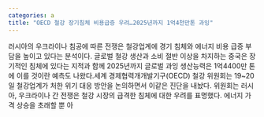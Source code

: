 ```yaml
---
categories: a
title: "OECD 철강 장기침체 비용급증 우려…2025년까지 1억4천만톤 과잉"
---
```

러시아의 우크라이나 침공에 따른 전쟁은 철강업계에 경기 침체와 에너지 비용 급증 부담을 높이고 있다는 분석이다. 글로벌 철강 생산과 소비 절반 이상을 차지하는 중국은 장기적인 침체에 있다는 지적과 함께 2025년까지 글로벌 과잉 생산능력은 1억4400만 톤에 이를 것이란 예측도 나왔다.세계 경제협력개개발기구(OECD) 철강 위원회는 19~20일 철강업계가 처한 위기 대응 방안을 논의하면서 이같은 진단을 내놨다. 위원회는 러시아, 우크라이나 간 전쟁은 철강 시장의 급격한 침체에 대한 우려를 표명했다. 에너지 가격 상승을 초래할 뿐 아